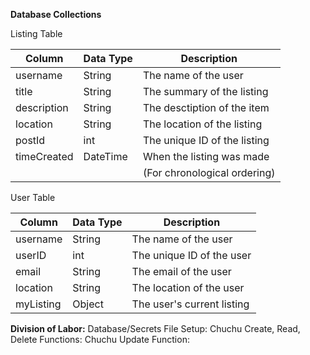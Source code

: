 **Database Collections**

Listing Table 

| Column       | Data Type | Description                 |
|--------------|-----------|-----------------------------|
| username     | String    | The name of the user        |
| title        | String    | The summary of the listing  |
| description  | String    | The desctiption of the item |
| location     | String    | The location of the listing |
| postId       | int       | The unique ID of the listing|
| timeCreated  | DateTime  | When the listing was made   |
|              |           |(For chronological ordering) |

User Table 

| Column       | Data Type | Description                 |
|--------------|-----------|-----------------------------|
| username     | String    | The name of the user        |
| userID       | int       | The unique ID of the user   |
| email        | String    | The email of the user       |
| location     | String    | The location of the user    |
| myListing    | Object    | The user's current listing  |

**Division of Labor:**
Database/Secrets File Setup: Chuchu
Create, Read, Delete Functions: Chuchu
Update Function:
